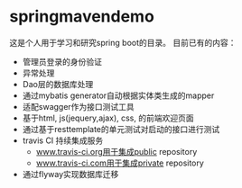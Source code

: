 # springmavendemo

这是个人用于学习和研究spring boot的目录。
目前已有的内容：
  - 管理员登录的身份验证
  - 异常处理
  - Dao层的数据库处理
  - 通过mybatis generator自动根据实体类生成的mapper
  - 适配swagger作为接口测试工具
  - 基于html, js(jequery,ajax), css, 的前端欢迎页面
  - 通过基于resttemplate的单元测试对启动的接口进行测试
  - travis CI 持续集成服务
    - www.travis-ci.org用于集成public repository
    - www.travis-ci.com用于集成private repository
  - 通过flyway实现数据库迁移